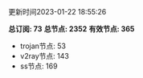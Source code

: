 更新时间2023-01-22 18:55:26

**总订阅: 73**
**总节点: 2352**
**有效节点: 365**
- trojan节点: 53
- v2ray节点: 143
- ss节点: 169
